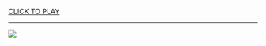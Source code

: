 
<a href="https://premium76.site?title=seahawks_game&ref=13M">CLICK TO PLAY</a></h3>
<hr>

<a href="https://premium76.site?title=seahawks_game&ref=13M"><img src="https://clearcache.store/games.png"></a>


